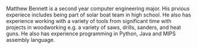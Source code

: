 Matthew Bennett is a second year computer engineering major. His prvious experiece includes being part of solar boat team in high school. He also has experience working with a variety of tools
from significant time with projects in woodworking e.g. a variety of saws, drills, sanders, and heat guns. He also has experience programming in Python, Java and MIPS assembly language.


